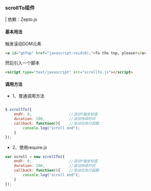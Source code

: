 ###  scrollTo组件

| 依赖：Zepto.js

#### 基本用法

触发滚动DOM元素

```html
<a id="goTop" href="javascript:void(0);">To the top, please!</a>
```

然后引入一个脚本

```html
<script type="text/javascript" src="scrollTo.js"></script>
```


#### 调用方法

 * 1、普通调用方法

```javascript

$.scrollTo({
	endY: 0,		         //滚动Y轴坐标值
    duration: 200,	         //滚动持续时间
    callback: function(){    //滚动后执行函数
        console.log("scroll end");
    }
});
```

 * 2、使用require.js

```javascript
var scroll = new scrollTo({
	endY: 0,		         //滚动Y轴坐标值
    duration: 200,	         //滚动持续时间
    callback: function(){    //滚动后执行函数
        console.log("scroll end");
    }
});
```